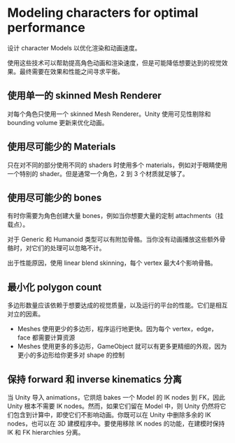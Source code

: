 # Modeling characters for optimal performance

设计 character Models 以优化渲染和动画速度。

使用这些技术可以帮助提高角色动画和渲染速度，但是可能降低想要达到的视觉效果。最终需要在效果和性能之间寻求平衡。

## 使用单一的 skinned Mesh Renderer

对每个角色只使用一个 skinned Mesh Renderer。Unity 使用可见性剔除和 bounding volume 更新来优化动画。

## 使用尽可能少的 Materials

只在对不同的部分使用不同的 shaders 时使用多个 materials，例如对于眼睛使用一个特别的 shader。但是通常一个角色，2 到 3 个材质就足够了。

## 使用尽可能少的 bones

有时你需要为角色创建大量 bones，例如当你想要大量的定制 attachments（挂载点）。

对于 Generic 和 Humanoid 类型可以有附加骨骼。当你没有动画播放这些额外骨骼时，对它们的处理可以忽略不计。

出于性能原因，使用 linear blend skinning，每个 vertex 最大4个影响骨骼。

## 最小化 polygon count

多边形数量应该依赖于想要达成的视觉质量，以及运行的平台的性能。它们是相互对立的因素。

- Meshes 使用更少的多边形，程序运行地更快。因为每个 vertex，edge，face 都需要计算资源
- Meshes 使用更多的多边形，GameObject 就可以有更多更精细的外观，因为更小的多边形给你更多对 shape 的控制

## 保持 forward 和 inverse kinematics 分离

当 Unity 导入 animations，它烘焙 bakes 一个 Model 的 IK nodes 到 FK，因此 Unity 根本不需要 IK nodes。然而，如果它们留在 Model 中，则 Unity 仍然将它们包含到计算中，即使它们不影响动画。你既可以在 Unity 中删除多余的 IK nodes，也可以在 3D 建模程序中。要使用移除 IK nodes 的功能，在建模时保持 IK 和 FK hierarchies 分离。


